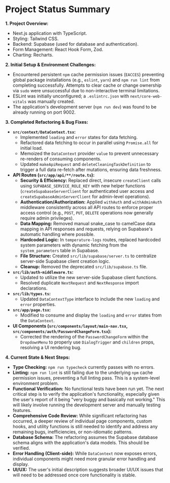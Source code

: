 # Project Status Summary

**1. Project Overview:**
*   Next.js application with TypeScript.
*   Styling: Tailwind CSS.
*   Backend: Supabase (used for database and authentication).
*   Form Management: React Hook Form, Zod.
*   Charting: Recharts.

**2. Initial Setup & Environment Challenges:**
*   Encountered persistent `npm` cache permission issues (`EACCES`) preventing global package installations (e.g., `eslint`, `yarn`) and `npm run lint` from completing successfully. Attempts to clear cache or change ownership via `sudo` were unsuccessful due to non-interactive terminal limitations.
*   ESLint was initially unconfigured; a `.eslintrc.json` with `next/core-web-vitals` was manually created.
*   The application's development server (`npm run dev`) was found to be already running on port 9002.

**3. Completed Refactoring & Bug Fixes:**

*   **`src/context/DataContext.tsx`:**
    *   Implemented `loading` and `error` states for data fetching.
    *   Refactored data fetching to occur in parallel using `Promise.all` for initial load.
    *   Memoized the `DataContext` provider `value` to prevent unnecessary re-renders of consuming components.
    *   Updated `makeApiRequest` and `deleteCleaningTaskDefinition` to trigger a full data re-fetch after mutations, ensuring data freshness.
*   **API Routes (`src/app/api/**/route.ts`):**
    *   **Security & Efficiency:** Replaced direct, insecure `createClient` calls using `SUPABASE_SERVICE_ROLE_KEY` with new helper functions (`createSupabaseServerClient` for authenticated user access and `createSupabaseAdminServerClient` for admin-level operations).
    *   **Authentication/Authorization:** Applied `withAuth` and `withAdminAuth` middleware consistently across all API routes to enforce proper access control (e.g., `POST`, `PUT`, `DELETE` operations now generally require admin privileges).
    *   **Data Mapping:** Removed manual snake_case to camelCase data mapping in API responses and requests, relying on Supabase's automatic handling where possible.
    *   **Hardcoded Logic:** In `temperature-logs` routes, replaced hardcoded system parameters with dynamic fetching from the `system_parameters` table in Supabase.
    *   **File Structure:** Created `src/lib/supabase/server.ts` to centralize server-side Supabase client creation logic.
    *   **Cleanup:** Removed the deprecated `src/lib/supabase.ts` file.
*   **`src/lib/auth-middleware.ts`:**
    *   Updated to utilize the new server-side Supabase client functions.
    *   Resolved duplicate `NextRequest` and `NextResponse` import declarations.
*   **`src/lib/types.ts`:**
    *   Updated `DataContextType` interface to include the new `loading` and `error` properties.
*   **`src/app/page.tsx`:**
    *   Modified to consume and display the `loading` and `error` states from the `DataContext`.
*   **UI Components (`src/components/layout/main-nav.tsx`, `src/components/auth/PasswordChangeForm.tsx`):**
    *   Corrected the rendering of the `PasswordChangeForm` within the `DropdownMenu` to properly use `DialogTrigger` and `children` props, resolving a UI rendering bug.

**4. Current State & Next Steps:**

*   **Type Checking:** `npm run typecheck` currently passes with no errors.
*   **Linting:** `npm run lint` is still failing due to the underlying `npm` cache permission issues, preventing a full linting pass. This is a system-level environment problem.
*   **Functional Verification:** No functional tests have been run yet. The next critical step is to verify the application's functionality, especially given the user's report of it being "very buggy and basically not working." This will likely involve running the development server and manually testing features.
*   **Comprehensive Code Review:** While significant refactoring has occurred, a deeper review of individual page components, custom hooks, and utility functions is still needed to identify and address any remaining bugs, inefficiencies, or non-idiomatic patterns.
*   **Database Schema:** The refactoring assumes the Supabase database schema aligns with the application's data models. This should be verified.
*   **Error Handling (Client-side):** While `DataContext` now exposes errors, individual components might need more granular error handling and display.
*   **UI/UX:** The user's initial description suggests broader UI/UX issues that will need to be addressed once core functionality is stable.